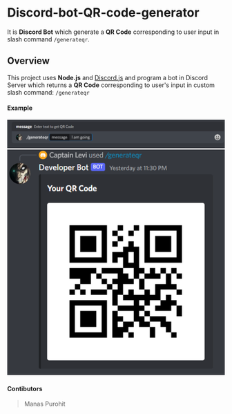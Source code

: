 # Discord-bot-QR-code-generator
It is **Discord Bot** which generate a **QR Code** corresponding to user input in slash command ```/generateqr```.

## Overview
This project uses **Node.js** and [Discord.js](https://discordjs.guide/#before-you-begin) and program a bot in Discord Server which returns a **QR Code** corresponding to user's input in custom slash command: ```/generateqr``` 

#### Example

![This is an image](/example-images/Screenshot%20(174).png)
![This is an image](/example-images/Screenshot%20(175).png)

#### Contibutors
> Manas Purohit
